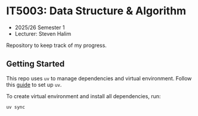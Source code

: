 # IT5003: Data Structure & Algorithm

* 2025/26 Semester 1
* Lecturer: Steven Halim

Repository to keep track of my progress.

## Getting Started

This repo uses `uv` to manage dependencies and virtual environment. Follow this [guide](https://docs.astral.sh/uv/getting-started/) to set up `uv`. 

To create virtual environment and install all dependencies, run: 

```sh
uv sync
```
